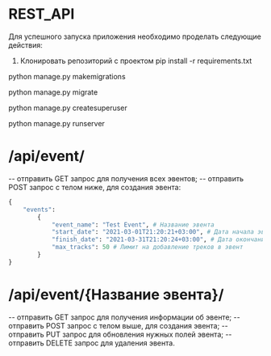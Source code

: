 # REST_API

Для успешного запуска приложения необходимо проделать следующие действия:

1. Клонировать репозиторий с проектом
pip install -r requirements.txt

python manage.py makemigrations

python manage.py migrate

python manage.py createsuperuser

python manage.py runserver


# /api/event/
-- отправить GET запрос для получения всех эвентов;
-- отправить POST запрос с телом ниже, для создания эвента:

```python
{
    "events": 
        {
            "event_name": "Test Event", # Название эвента
            "start_date": "2021-03-01T21:20:21+03:00", # Дата начала эвента
            "finish_date": "2021-03-31T21:20:24+03:00", # Дата окончания эвента
            "max_tracks": 50 # Лимит на добавление треков в эвент
        }
}
```
# /api/event/{Название эвента}/
-- отправить GET запрос для получения информации об эвенте;
-- отправить POST запрос с телом выше, для создания эвента;
-- отправить PUT запрос для обновления нужных полей эвента;
-- отправить DELETE запрос для удаления эвента.
